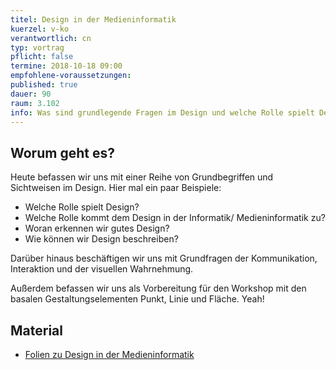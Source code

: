 ```yaml
---
titel: Design in der Medieninformatik
kuerzel: v-ko
verantwortlich: cn
typ: vortrag
pflicht: false
termine: 2018-10-18 09:00
empfohlene-voraussetzungen: 
published: true
dauer: 90
raum: 3.102
info: Was sind grundlegende Fragen im Design und welche Rolle spielt Design in der Medieninformatik?
---
```



## Worum geht es?

Heute befassen wir uns mit einer Reihe von Grundbegriffen und Sichtweisen im Design. Hier mal ein paar Beispiele:

- Welche Rolle spielt Design?
- Welche Rolle kommt dem Design in der Informatik/ Medieninformatik zu?
- Woran erkennen wir gutes Design?
- Wie können wir Design beschreiben?

Darüber hinaus beschäftigen wir uns mit Grundfragen der Kommunikation, Interaktion und der visuellen Wahrnehmung.

Außerdem befassen wir uns als Vorbereitung für den Workshop mit den basalen Gestaltungselementen Punkt, Linie und Fläche. Yeah! 

## Material
* [Folien zu Design in der Medieninformatik](../../download/010-design-in-der-mi.pdf)
